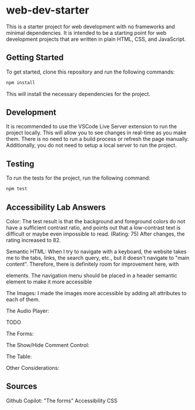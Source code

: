 # web-dev-starter

This is a starter project for web development with no frameworks and minimal
dependencies. It is intended to be a starting point for web development projects
that are written in plain HTML, CSS, and JavaScript.

## Getting Started

To get started, clone this repository and run the following commands:

```bash
npm install
```
This will install the necessary dependencies for the project.

## Development

It is recommended to use the VSCode Live Server extension to run the project
locally. This will allow you to see changes in real-time as you make them. There
is no need to run a build process or refresh the page manually. Additionally,
you do not need to setup a local server to run the project.

## Testing

To run the tests for the project, run the following command:

```bash
npm test
```

## Accessibility Lab Answers
Color: The test result is that the background and foreground colors do not have
a sufficient contrast ratio, and points out that a low-contrast text is difficult
or maybe even impossible to read. (Rating: 75) After changes, the rating increased
to 82.

Semantic HTML:
When I try to navigate with a keyboard, the website takes me to the tabs, links, 
the search query, etc., but it doesn't navigate to "main content". Therefore, 
there is definitely room for improvement here, with <p> elements. The navigation 
menu should be placed in a header semantic element to make it more accessible

The Images:
I made the images more accessible by adding alt attributes to each of them.

The Audio Player:

TODO

The Forms:

The Show/Hide Comment Control:

The Table:

Other Considerations:

## Sources

Github Copilot: "The forms" Accessibility CSS